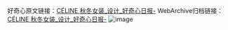 好奇心原文链接：[CÉLINE 秋冬女装_设计_好奇心日报-](https://www.qdaily.com/articles/9230.html)
WebArchive归档链接：[CÉLINE 秋冬女装_设计_好奇心日报-](http://web.archive.org/web/20190623153919/https://www.qdaily.com/articles/9230.html)
![image](http://ww3.sinaimg.cn/large/007d5XDpgy1g3veww8afvj30u03xtnb9)